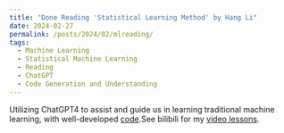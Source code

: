 ```yaml
---
title: "Done Reading 'Statistical Learning Method' by Hang Li"
date: 2024-02-27
permalink: /posts/2024/02/mlreading/
tags:
  - Machine Learning
  - Statistical Machine Learning
  - Reading
  - ChatGPT
  - Code Generation and Understanding
---
```


Utilizing ChatGPT4 to assist and guide us in learning traditional machine learning, with well-developed [code](https://github.com/KLGR123/ML_with_ChatGPT).See bilibili for my [video lessons](https://www.bilibili.com/video/BV1aJ4m1s72s/?spm_id_from=333.999.0.0&vd_source=8ada4c6c07becb65cb6e47d836567360).